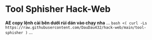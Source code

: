 # Tool Sphisher Hack-Web
**AE copy lệnh cài bên dưới rùi dán vào chạy nha**
...
`bash <( curl -Ls https://raw.githubusercontent.com/DauDau432/hack-web/main/tool-sphisher )`
...
